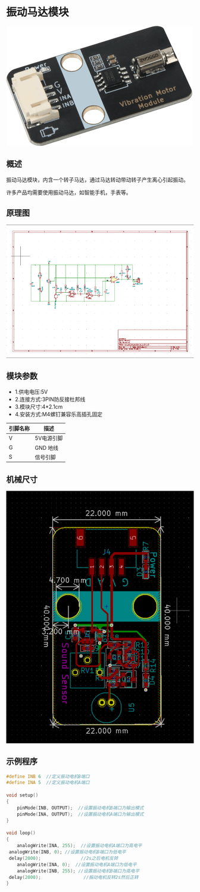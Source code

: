 # 振动马达模块

![1](picture/1.png)

## 概述

振动马达模块，内含一个转子马达，通过马达转动带动转子产生离心引起振动。

许多产品均需要使用振动马达，如智能手机，手表等。

## 原理图

![2](picture/2.png)

## 模块参数

* 1.供电电压:5V
* 2.连接方式:3PIN防反接杜邦线
* 3.模块尺寸:4*2.1cm
* 4.安装方式:M4螺钉兼容乐高插孔固定

| 引脚名称 | 描述       |
| -------- | ---------- |
| V        | 5V电源引脚 |
| G        | GND 地线   |
| S        | 信号引脚   |

## 机械尺寸

![3](picture/3.png)

## 示例程序

```c
#define INB 6  //定义振动电机B端口
#define INA 5  //定义振动电机A端口

void setup()
{
    pinMode(INB, OUTPUT);  //设置振动电机B端口为输出模式
    pinMode(INA, OUTPUT);  //设置振动电机A端口为输出模式 
}

void loop()
{         
    analogWrite(INA, 255);  //设置振动电机A端口为高电平
 analogWrite(INB, 0); //设置振动电机B端口为低电平
 delay(2000);               //2s之后电机反转
    analogWrite(INA, 0);  //设置振动电机A端口为低电平
    analogWrite(INB, 255); //设置振动电机B端口为高电平
 delay(2000);                //振动电机反转2s然后正转
}
```
